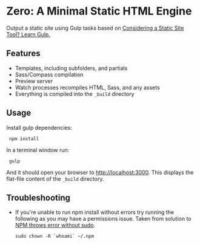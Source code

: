 Zero: A Minimal Static HTML Engine
=====================

Output a static site using Gulp tasks based on [Considering a Static Site Tool? Learn Gulp.](https://medium.com/objects-in-space/considering-a-static-site-tool-learn-gulp-2fd5f9821fc4)

## Features

- Templates, including subfolders, and partials
- Sass/Compass compilation
- Preview server
- Watch processes recompiles HTML, Sass, and any assets
- Everything is compiled into the `_build` directory

## Usage

Install gulp dependencies:

     npm install

In a terminal window run:

     gulp

And it should open your browser to  [http://localhost:3000](http://localhost:3000). This displays the flat-file content of the `_build` directory.

## Troubleshooting

- If you're unable to run npm install without errors try running the following as you may have a permissions issue. Taken from solution to [NPM throws error without sudo](http://stackoverflow.com/questions/16151018/npm-throws-error-without-sudo).

     ``sudo chown -R `whoami` ~/.npm``
